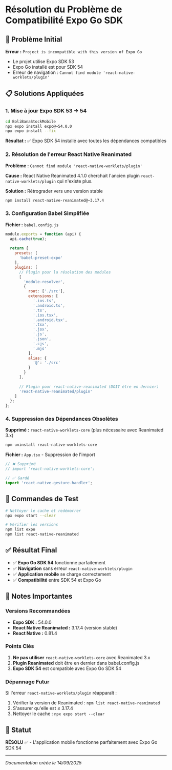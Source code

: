 # Résolution du Problème de Compatibilité Expo Go SDK

## 🚨 Problème Initial

**Erreur :** `Project is incompatible with this version of Expo Go`
- Le projet utilise Expo SDK 53
- Expo Go installé est pour SDK 54
- Erreur de navigation : `Cannot find module 'react-native-worklets/plugin'`

## 📋 Solutions Appliquées

### 1. Mise à jour Expo SDK 53 → 54

```bash
cd BoliBanaStockMobile
npx expo install expo@~54.0.0
npx expo install --fix
```

**Résultat :** ✅ Expo SDK 54 installé avec toutes les dépendances compatibles

### 2. Résolution de l'erreur React Native Reanimated

**Problème :** `Cannot find module 'react-native-worklets/plugin'`

**Cause :** React Native Reanimated 4.1.0 cherchait l'ancien plugin `react-native-worklets/plugin` qui n'existe plus.

**Solution :** Rétrograder vers une version stable

```bash
npm install react-native-reanimated@~3.17.4
```

### 3. Configuration Babel Simplifiée

**Fichier :** `babel.config.js`

```javascript
module.exports = function (api) {
  api.cache(true);
  
  return {
    presets: [
      'babel-preset-expo'
    ],
    plugins: [
      // Plugin pour la résolution des modules
      [
        'module-resolver',
        {
          root: ['./src'],
          extensions: [
            '.ios.ts',
            '.android.ts',
            '.ts',
            '.ios.tsx',
            '.android.tsx',
            '.tsx',
            '.jsx',
            '.js',
            '.json',
            '.cjs',
            '.mjs'
          ],
          alias: {
            '@': './src'
          }
        }
      ],
      
      // Plugin pour react-native-reanimated (DOIT être en dernier)
      'react-native-reanimated/plugin'
    ]
  };
};
```

### 4. Suppression des Dépendances Obsolètes

**Supprimé :** `react-native-worklets-core` (plus nécessaire avec Reanimated 3.x)

```bash
npm uninstall react-native-worklets-core
```

**Fichier :** `App.tsx` - Suppression de l'import
```typescript
// ❌ Supprimé
// import 'react-native-worklets-core';

// ✅ Gardé
import 'react-native-gesture-handler';
```

## 🔧 Commandes de Test

```bash
# Nettoyer le cache et redémarrer
npx expo start --clear

# Vérifier les versions
npm list expo
npm list react-native-reanimated
```

## ✅ Résultat Final

- ✅ **Expo Go SDK 54** fonctionne parfaitement
- ✅ **Navigation** sans erreur `react-native-worklets/plugin`
- ✅ **Application mobile** se charge correctement
- ✅ **Compatibilité** entre SDK 54 et Expo Go

## 📝 Notes Importantes

### Versions Recommandées
- **Expo SDK :** 54.0.0
- **React Native Reanimated :** 3.17.4 (version stable)
- **React Native :** 0.81.4

### Points Clés
1. **Ne pas utiliser** `react-native-worklets-core` avec Reanimated 3.x
2. **Plugin Reanimated** doit être en dernier dans babel.config.js
3. **Expo SDK 54** est compatible avec Expo Go SDK 54

### Dépannage Futur
Si l'erreur `react-native-worklets/plugin` réapparaît :
1. Vérifier la version de Reanimated : `npm list react-native-reanimated`
2. S'assurer qu'elle est ≤ 3.17.4
3. Nettoyer le cache : `npx expo start --clear`

## 🎯 Statut

**RÉSOLU** ✅ - L'application mobile fonctionne parfaitement avec Expo Go SDK 54

---
*Documentation créée le 14/09/2025*
